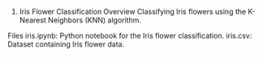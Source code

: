 1. Iris Flower Classification
Overview
Classifying Iris flowers using the K-Nearest Neighbors (KNN) algorithm.

Files
iris.ipynb: Python notebook for the Iris flower classification.
iris.csv: Dataset containing Iris flower data.
